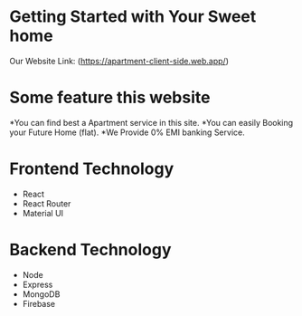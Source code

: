 
# Getting Started with Your Sweet home 

Our Website Link: (https://apartment-client-side.web.app/)

# Some feature this website

*You can find best a Apartment service in this site.
*You can easily Booking your Future Home (flat).
*We Provide 0% EMI banking Service. 
 
# Frontend Technology
* React
* React Router
* Material UI

# Backend Technology
* Node 
* Express
* MongoDB
* Firebase

